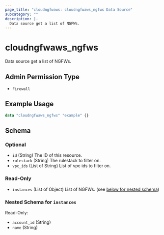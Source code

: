 ```yaml
---
page_title: "cloudngfwaws: cloudngfwaws_ngfws Data Source"
subcategory: ""
description: |-
  Data source get a list of NGFWs.
---
```


# cloudngfwaws_ngfws

Data source get a list of NGFWs.


## Admin Permission Type

* `Firewall`


## Example Usage

```terraform
data "cloudngfwaws_ngfws" "example" {}
```


<!-- schema generated by tfplugindocs -->
## Schema

### Optional

- `id` (String) The ID of this resource.
- `rulestack` (String) The rulestack to filter on.
- `vpc_ids` (List of String) List of vpc ids to filter on.

### Read-Only

- `instances` (List of Object) List of NGFWs. (see [below for nested schema](#nestedatt--instances))

<a id="nestedatt--instances"></a>
### Nested Schema for `instances`

Read-Only:

- `account_id` (String)
- `name` (String)

